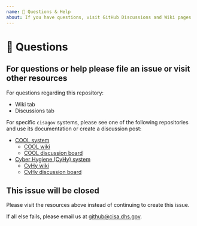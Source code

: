 ```yaml
---
name: 💬 Questions & Help
about: If you have questions, visit GitHub Discussions and Wiki pages
---
```


# 💬 Questions #

## For questions or help please file an issue or visit other resources ##

For questions regarding this repository:

- Wiki tab
- Discussions tab

For specific `cisagov` systems, please see one of the following
repositories and use its documentation or create a discussion post:

- [COOL system](https://github.com/cisagov/cool-system/)
  - [COOL wiki](https://github.com/cisagov/cool-system/wiki)
  - [COOL discussion board](https://github.com/cisagov/cool-system/discussions)
- [Cyber Hygiene (CyHy) system](https://github.com/cisagov/cyhy-system/)
  - [CyHy wiki](https://github.com/cisagov/cyhy-system/wiki)
  - [CyHy discussion board](https://github.com/cisagov/cyhy-system/discussions)

## This issue will be closed ##

Please visit the resources above instead of continuing to create this issue.

If all else fails, please email us at [github@cisa.dhs.gov](mailto:github@cisa.dhs.gov).
